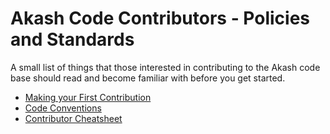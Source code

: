 # Akash Code Contributors - Policies and Standards

A small list of things that those interested in contributing to the Akash code base should read and become familiar with before you get started.

* [Making your First Contribution](getting-started-with-akash-contributions.md)
* [Code Conventions](code-conventions.md)
* [Contributor Cheatsheet](contributor-cheatsheet.md)
